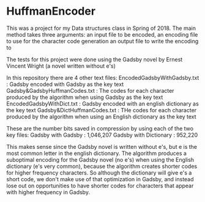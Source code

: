 # HuffmanEncoder

This was a project for my Data structures class in Spring of 2018. The main method takes three arguments: 
an input file to be encoded,
an encoding file to use for the character code generation
an output file to write the encoding to

The tests for this project were done using the Gadsby novel by Ernest Vincent Wright (a novel written without e's)

In this repository there are 4 other text files:
EncodedGadsbyWithGadsby.txt    : Gadsby encoded with Gadsby as the key text
Gadsby&GadsbyHuffmanCodes.txt  : The codes for each character produced by the algorithm when using Gadsby as the key text
EncodedGadsbyWithDict.txt      : Gadsby encoded with an english dictionary as the key text
Gadsby&DictHuffmanCodes.txt    : THe codes for each character produced by the algorithm when using an English dictionary as the key text

These are the number bits saved in compression by using each of the two key files:
Gadsby with Gadsby     : 1,046,207
Gadsby with Dictionary :  952,220

This makes sense since the Gadsby novel is written without e's, but e is the most common letter
in the english dictionary. The algorithm produces a suboptimal encoding for the Gadsby novel (no e's) 
when using the English dictionary (e's very common), because the algorithm creates shorter codes for 
higher frequency characters. So although the dictionary will give e's a short code, we don't make 
use of that optimization in Gadsby, and instead lose out on opportunities to have shorter codes for 
characters that appear with higher frequency in Gadsby. 
